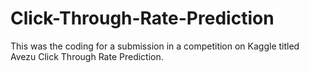# Click-Through-Rate-Prediction
This was the coding for a submission in a competition on Kaggle titled Avezu Click Through Rate Prediction.
